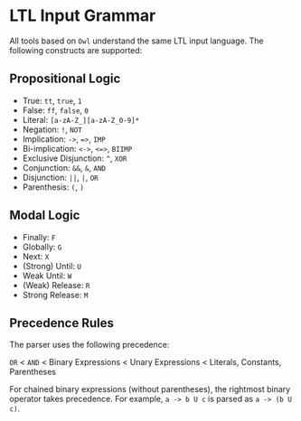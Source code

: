 # LTL Input Grammar

All tools based on `Owl` understand the same LTL input language.
The following constructs are supported:

## Propositional Logic

* True: `tt`, `true`, `1`
* False: `ff`, `false`, `0`
* Literal: `[a-zA-Z_][a-zA-Z_0-9]*`
* Negation: `!`, `NOT`
* Implication: `->`, `=>`, `IMP`
* Bi-implication: `<->`, `<=>`, `BIIMP`
* Exclusive Disjunction: `^`, `XOR`
* Conjunction: `&&`, `&`, `AND`
* Disjunction: `||`, `|`, `OR`
* Parenthesis: `(`, `)`

##  Modal Logic

* Finally: `F`
* Globally: `G`
* Next: `X`
* (Strong) Until: `U`
* Weak Until: `W`
* (Weak) Release: `R`
* Strong Release: `M`

## Precedence Rules

The parser uses the following precedence:

`OR` < `AND` < Binary Expressions < Unary Expressions < Literals, Constants, Parentheses

For chained binary expressions (without parentheses), the rightmost binary operator takes precedence.
For example, `a -> b U c` is parsed as `a -> (b U c)`.
